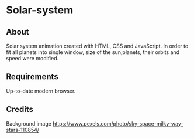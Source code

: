 # Solar-system

## About
Solar system animation created with HTML, CSS and JavaScript. In order to fit all planets into single window, size of the sun,planets, their orbits and speed were modified. 

## Requirements
Up-to-date modern browser. 

## Credits
Background image https://www.pexels.com/photo/sky-space-milky-way-stars-110854/